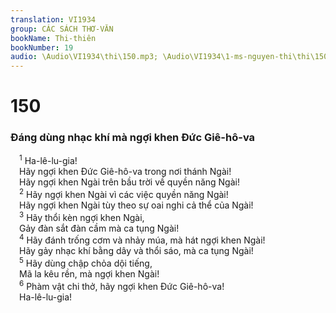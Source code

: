 ```yaml
---
translation: VI1934
group: CÁC SÁCH THƠ-VĂN
bookName: Thi-thiên 
bookNumber: 19
audio: \Audio\VI1934\thi\150.mp3; \Audio\VI1934\1-ms-nguyen-thi\thi\150.mp3
---
```


<div class="title"><h1>150</h1><h3>Đáng dùng nhạc khí mà ngợi khen Đức Giê-hô-va</h3></div>
<span class="verse thi_150_1"> <sup>1</sup> Ha-lê-lu-gia! <br/> Hãy ngợi khen Đức Giê-hô-va trong nơi thánh Ngài! <br/> Hãy ngợi khen Ngài trên bầu trời về quyền năng Ngài! <br/></span>
<span class="verse thi_150_2"> <sup>2</sup> Hãy ngợi khen Ngài vì các việc quyền năng Ngài! <br/> Hãy ngợi khen Ngài tùy theo sự oai nghi cả thể của Ngài! <br/></span>
<span class="verse thi_150_3"> <sup>3</sup> Hãy thổi kèn ngợi khen Ngài, <br/> Gảy đàn sắt đàn cầm mà ca tụng Ngài! <br/></span>
<span class="verse thi_150_4"> <sup>4</sup> Hãy đánh trống cơm và nhảy múa, mà hát ngợi khen Ngài! <br/> Hãy gảy nhạc khí bằng dây và thổi sáo, mà ca tụng Ngài! <br/></span>
<span class="verse thi_150_5"> <sup>5</sup> Hãy dùng chập chỏa dội tiếng, <br/> Mã la kêu rền, mà ngợi khen Ngài! <br/></span>
<span class="verse thi_150_6"> <sup>6</sup> Phàm vật chi thở, hãy ngợi khen Đức Giê-hô-va! <br/> Ha-lê-lu-gia! <br/>  <br/></span>
